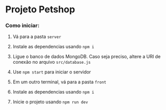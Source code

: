 # Projeto Petshop

### Como iniciar:

1. Vá para a pasta `server`
2. Instale as dependencias usando `npm i`
3. Ligue o banco de dados MongoDB. Caso seja preciso, altere a URI de conexão no arquivo `src/database.js`
4. Use `npm start` para iniciar o servidor

5. Em um outro terminal, vá para a pasta `front`
6. Instale as dependencias usando `npm i`
7. Inicie o projeto usando `npm run dev`